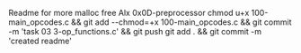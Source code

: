 Readme for more malloc free Alx 0x0D-preprocessor
chmod u+x 100-main_opcodes.c && git add --chmod=+x 100-main_opcodes.c && git commit -m 'task 03 3-op_functions.c' && git push
git add . && git commit -m 'created readme'
